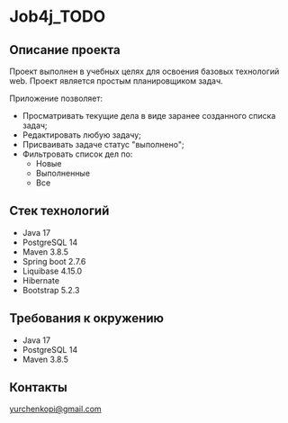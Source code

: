 # Job4j_TODO
## Описание проекта
Проект выполнен в учебных целях для освоения базовых технологий web.
Проект является простым планировщиком задач. 

Приложение позволяет:
+ Просматривать текущие дела в виде заранее созданного списка задач;
+ Редактировать любую задачу;
+ Присваивать задаче статус "выполнено";
+ Фильтровать список дел по:
  + Новые
  + Выполненные
  + Все

## Стек технологий
- Java 17
- PostgreSQL 14
- Maven 3.8.5
- Spring boot 2.7.6
- Liquibase 4.15.0
- Hibernate
- Bootstrap 5.2.3
## Требования к окружению
- Java 17
- PostgreSQL 14
- Maven 3.8.5

## Контакты
yurchenkopi@gmail.com